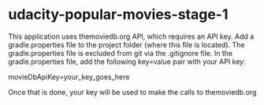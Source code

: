 # udacity-popular-movies-stage-1

This application uses themoviedb.org API, which requires an API key.
Add a gradle.properties file to the project folder (where this file is located).
The gradle.properties file is excluded from git via the .gitignore file.
In the gradle.properties file, add the following key=value pair with your API key:

movieDbApiKey=your_key_goes_here

Once that is done, your key will be used to make the calls to themoviedb.org